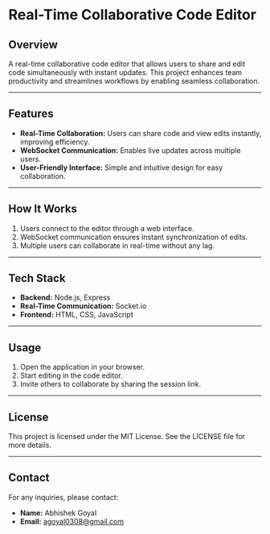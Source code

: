 # Real-Time Collaborative Code Editor

## Overview
A real-time collaborative code editor that allows users to share and edit code simultaneously with instant updates. This project enhances team productivity and streamlines workflows by enabling seamless collaboration.

---

## Features
- **Real-Time Collaboration:** Users can share code and view edits instantly, improving efficiency.
- **WebSocket Communication:** Enables live updates across multiple users.
- **User-Friendly Interface:** Simple and intuitive design for easy collaboration.

---

## How It Works
1. Users connect to the editor through a web interface.
2. WebSocket communication ensures instant synchronization of edits.
3. Multiple users can collaborate in real-time without any lag.

---

## Tech Stack
- **Backend:** Node.js, Express
- **Real-Time Communication:** Socket.io
- **Frontend:** HTML, CSS, JavaScript

---

## Usage
1. Open the application in your browser.
2. Start editing in the code editor.
3. Invite others to collaborate by sharing the session link.

---

## License
This project is licensed under the MIT License. See the LICENSE file for more details.

---

## Contact
For any inquiries, please contact:
- **Name:** Abhishek Goyal
- **Email:** agoyal0308@gmail.com
